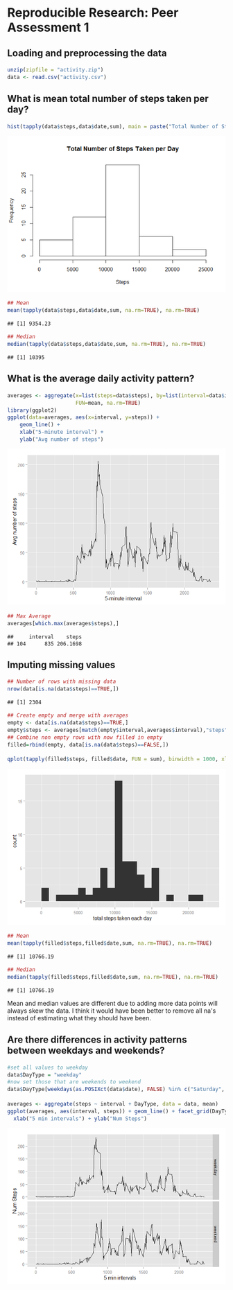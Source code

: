 # Reproducible Research: Peer Assessment 1


## Loading and preprocessing the data

```r
unzip(zipfile = "activity.zip")
data <- read.csv("activity.csv")
```
## What is mean total number of steps taken per day?

```r
hist(tapply(data$steps,data$date,sum), main = paste("Total Number of Steps Taken per Day"), xlab="Steps")
```

![](PA1_template_files/figure-html/unnamed-chunk-2-1.png) 

```r
## Mean
mean(tapply(data$steps,data$date,sum, na.rm=TRUE), na.rm=TRUE)
```

```
## [1] 9354.23
```

```r
## Median
median(tapply(data$steps,data$date,sum, na.rm=TRUE), na.rm=TRUE)
```

```
## [1] 10395
```

## What is the average daily activity pattern?

```r
averages <- aggregate(x=list(steps=data$steps), by=list(interval=data$interval),
                      FUN=mean, na.rm=TRUE)
library(ggplot2)
ggplot(data=averages, aes(x=interval, y=steps)) +
    geom_line() +
    xlab("5-minute interval") +
    ylab("Avg number of steps")
```

![](PA1_template_files/figure-html/unnamed-chunk-3-1.png) 

```r
## Max Average
averages[which.max(averages$steps),]
```

```
##     interval    steps
## 104      835 206.1698
```

## Imputing missing values

```r
## Number of rows with missing data
nrow(data[is.na(data$steps)==TRUE,])
```

```
## [1] 2304
```

```r
## Create empty and merge with averages
empty <- data[is.na(data$steps)==TRUE,]
empty$steps <- averages[match(empty$interval,averages$interval),"steps"] 
## Combine non empty rows with now filled in empty
filled=rbind(empty, data[is.na(data$steps)==FALSE,])

qplot(tapply(filled$steps, filled$date, FUN = sum), binwidth = 1000, xlab = "total steps taken each day")
```

![](PA1_template_files/figure-html/unnamed-chunk-4-1.png) 

```r
## Mean
mean(tapply(filled$steps,filled$date,sum, na.rm=TRUE), na.rm=TRUE)
```

```
## [1] 10766.19
```

```r
## Median
median(tapply(filled$steps,filled$date,sum, na.rm=TRUE), na.rm=TRUE)
```

```
## [1] 10766.19
```

Mean and median values are different due to adding more data points will always skew the data.  I think it would have been better to remove all na's instead of estimating what they should have been.  


## Are there differences in activity patterns between weekdays and weekends?

```r
#set all values to weekday
data$DayType = "weekday"
#now set those that are weekends to weekend
data$DayType[weekdays(as.POSIXct(data$date), FALSE) %in% c("Saturday", "Sunday")]="weekend" 

averages <- aggregate(steps ~ interval + DayType, data = data, mean)
ggplot(averages, aes(interval, steps)) + geom_line() + facet_grid(DayType ~ .) + 
  xlab("5 min intervals") + ylab("Num Steps")
```

![](PA1_template_files/figure-html/unnamed-chunk-5-1.png) 

